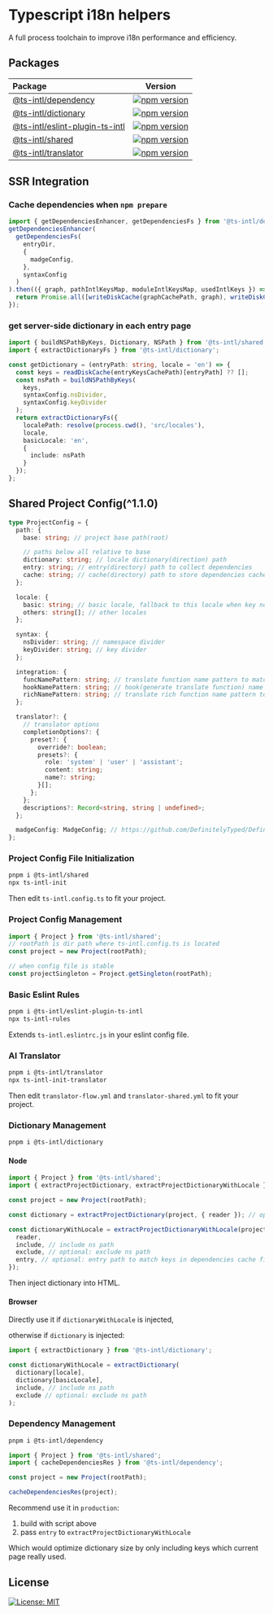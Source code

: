 # Typescript i18n helpers

A full process toolchain to improve i18n performance and efficiency.

## Packages

| Package                                                           | Version                                                                                                                                    |
| :---------------------------------------------------------------- | ------------------------------------------------------------------------------------------------------------------------------------------ |
| [@ts-intl/dependency](packages/dependency/)                       | [![npm version](https://badge.fury.io/js/@ts-intl%2Fdependency.svg)](https://badge.fury.io/js/@ts-intl%2Fdependency)                       |
| [@ts-intl/dictionary](packages/dictionary/)                       | [![npm version](https://badge.fury.io/js/@ts-intl%2Fdictionary.svg)](https://badge.fury.io/js/@ts-intl%2Fdictionary)                       |
| [@ts-intl/eslint-plugin-ts-intl](packages/eslint-plugin-ts-intl/) | [![npm version](https://badge.fury.io/js/@ts-intl%2Feslint-plugin-ts-intl.svg)](https://badge.fury.io/js/@ts-intl%2Feslint-plugin-ts-intl) |
| [@ts-intl/shared](packages/shared/)                               | [![npm version](https://badge.fury.io/js/@ts-intl%2Fshared.svg)](https://badge.fury.io/js/@ts-intl%2Fshared)                               |
| [@ts-intl/translator](packages/translator/)                       | [![npm version](https://badge.fury.io/js/@ts-intl%2Ftranslator.svg)](https://badge.fury.io/js/@ts-intl%2Ftranslator)                       |

## SSR Integration

### Cache dependencies when `npm prepare`

```ts
import { getDependenciesEnhancer, getDependenciesFs } from '@ts-intl/dependency';
getDependenciesEnhancer(
  getDependenciesFs(
    entryDir,
    {
      madgeConfig,
    },
    syntaxConfig
  )
).then(({ graph, pathIntlKeysMap, moduleIntlKeysMap, usedIntlKeys }) => {
  return Promise.all([writeDiskCache(graphCachePath, graph), writeDiskCache(pkMapCachePath, pathIntlKeysMap), writeDiskCache(entryKeysCachePath, moduleIntlKeysMap), writeDiskCache(usedKeysCachePath, usedIntlKeys)]);
});
```

### get server-side dictionary in each entry page

```ts
import { buildNSPathByKeys, Dictionary, NSPath } from '@ts-intl/shared';
import { extractDictionaryFs } from '@ts-intl/dictionary';

const getDictionary = (entryPath: string, locale = 'en') => {
  const keys = readDiskCache(entryKeysCachePath)[entryPath] ?? [];
  const nsPath = buildNSPathByKeys(
    keys,
    syntaxConfig.nsDivider,
    syntaxConfig.keyDivider
  );
  return extractDictionaryFs({
    localePath: resolve(process.cwd(), 'src/locales'),
    locale,
    basicLocale: 'en',
    {
      include: nsPath
    }
  });
};
```

## Shared Project Config(^1.1.0)

```ts
type ProjectConfig = {
  path: {
    base: string; // project base path(root)

    // paths below all relative to base
    dictionary: string; // locale dictionary(direction) path
    entry: string; // entry(directory) path to collect dependencies
    cache: string; // cache(directory) path to store dependencies cache
  };

  locale: {
    basic: string; // basic locale, fallback to this locale when key not found in current locale
    others: string[]; // other locales
  };

  syntax: {
    nsDivider: string; // namespace divider
    keyDivider: string; // key divider
  };

  integration: {
    funcNamePattern: string; // translate function name pattern to match
    hookNamePattern: string; // hook(generate translate function) name pattern to match
    richNamePattern: string; // translate rich function name pattern to match
  };

  translator?: {
    // translator options
    completionOptions?: {
      preset?: {
        override?: boolean;
        presets?: {
          role: 'system' | 'user' | 'assistant';
          content: string;
          name?: string;
        }[];
      };
    };
    descriptions?: Record<string, string | undefined>;
  };

  madgeConfig: MadgeConfig; // https://github.com/DefinitelyTyped/DefinitelyTyped/blob/master/types/madge/index.d.ts
};
```

### Project Config File Initialization

```bash
pnpm i @ts-intl/shared
npx ts-intl-init
```

Then edit `ts-intl.config.ts` to fit your project.

### Project Config Management

```ts
import { Project } from '@ts-intl/shared';
// rootPath is dir path where ts-intl.config.ts is located
const project = new Project(rootPath);

// when config file is stable
const projectSingleton = Project.getSingleton(rootPath);
```

### Basic Eslint Rules

```bash
pnpm i @ts-intl/eslint-plugin-ts-intl
npx ts-intl-rules
```

Extends `ts-intl.eslintrc.js` in your eslint config file.

### AI Translator

```bash
pnpm i @ts-intl/translator
npx ts-intl-init-translator
```

Then edit `translator-flow.yml` and `translator-shared.yml` to fit your project.

### Dictionary Management

```bash
pnpm i @ts-intl/dictionary
```

#### Node

```ts
import { Project } from '@ts-intl/shared';
import { extractProjectDictionary, extractProjectDictionaryWithLocale } from '@ts-intl/dictionary';

const project = new Project(rootPath);

const dictionary = extractProjectDictionary(project, { reader }); // optional: custom reader to cache read file

const dictionaryWithLocale = extractProjectDictionaryWithLocale(project, locale, {
  reader,
  include, // include ns path
  exclude, // optional: exclude ns path
  entry, // optional: entry path to match keys in dependencies cache file
});
```

Then inject dictionary into HTML.

#### Browser

Directly use it if `dictionaryWithLocale` is injected,

otherwise if `dictionary` is injected:

```ts
import { extractDictionary } from '@ts-intl/dictionary';

const dictionaryWithLocale = extractDictionary(
  dictionary[locale],
  dictionary[basicLocale],
  include, // include ns path
  exclude // optional: exclude ns path
);
```

### Dependency Management

```bash
pnpm i @ts-intl/dependency
```

```ts
import { Project } from '@ts-intl/shared';
import { cacheDependenciesRes } from '@ts-intl/dependency';

const project = new Project(rootPath);

cacheDependenciesRes(project);
```

Recommend use it in `production`:

1. build with script above
2. pass `entry` to `extractProjectDictionaryWithLocale`

Which would optimize dictionary size by only including keys which current page really used.

## License

[![License: MIT](https://img.shields.io/badge/License-MIT-yellow.svg)](https://opensource.org/licenses/MIT)
